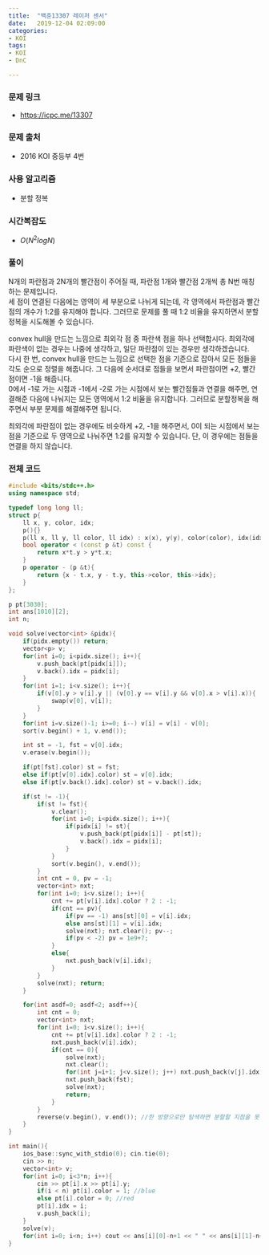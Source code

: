 ```yaml
---
title:  "백준13307 레이저 센서"
date:   2019-12-04 02:09:00
categories:
- KOI
tags:
- KOI
- DnC

---
```


### 문제 링크

* https://icpc.me/13307

### 문제 출처

* 2016 KOI 중등부 4번

### 사용 알고리즘

* 분할 정복

### 시간복잡도

* $O(N^2 log N)$

### 풀이

N개의 파란점과 2N개의 빨간점이 주어질 때, 파란점 1개와 빨간점 2개씩 총 N번 매칭하는 문제입니다.<br>세 점이 연결된 다음에는 영역이 세 부분으로 나뉘게 되는데, 각 영역에서 파란점과 빨간점의 개수가 1:2를 유지해야 합니다. 그러므로 문제를 풀 때 1:2 비율을 유지하면서 분할 정복을 시도해볼 수 있습니다.

convex hull을 만드는 느낌으로 최외각 점 중 파란색 점을 하나 선택합시다. 최외각에 파란색이 없는 경우는 나중에 생각하고, 일단 파란점이 있는 경우만 생각하겠습니다.<br>다시 한 번, convex hull을 만드는 느낌으로 선택한 점을 기준으로 잡아서 모든 점들을 각도 순으로 정렬을 해줍니다. 그 다음에 순서대로 점들을 보면서 파란점이면 +2, 빨간점이면 -1을 해줍니다.<br>0에서 -1로 가는 시점과 -1에서 -2로 가는 시점에서 보는 빨간점들과 연결을 해주면, 연결해준 다음에 나눠지는 모든 영역에서 1:2 비율을 유지합니다. 그러므로 분할정복을 해주면서 부분 문제를 해결해주면 됩니다.

최외각에 파란점이 없는 경우에도 비슷하게 +2, -1을 해주면서, 0이 되는 시점에서 보는 점을 기준으로 두 영역으로 나눠주면 1:2를 유지할 수 있습니다. 단, 이 경우에는 점들을 연결을 하지 않습니다.


### 전체 코드

```cpp
#include <bits/stdc++.h>
using namespace std;

typedef long long ll;
struct p{
    ll x, y, color, idx;
    p(){}
    p(ll x, ll y, ll color, ll idx) : x(x), y(y), color(color), idx(idx) {}
    bool operator < (const p &t) const {
        return x*t.y > y*t.x;
    }
    p operator - (p &t){
        return {x - t.x, y - t.y, this->color, this->idx};
    }
};

p pt[3030];
int ans[1010][2];
int n;

void solve(vector<int> &pidx){
	if(pidx.empty()) return;
	vector<p> v;
	for(int i=0; i<pidx.size(); i++){
		v.push_back(pt[pidx[i]]);
		v.back().idx = pidx[i];
	}
	for(int i=1; i<v.size(); i++){
		if(v[0].y > v[i].y || (v[0].y == v[i].y && v[0].x > v[i].x)){
			swap(v[0], v[i]);
		}
	}
	for(int i=v.size()-1; i>=0; i--) v[i] = v[i] - v[0];
	sort(v.begin() + 1, v.end());

	int st = -1, fst = v[0].idx;
	v.erase(v.begin());

	if(pt[fst].color) st = fst;
	else if(pt[v[0].idx].color) st = v[0].idx;
	else if(pt[v.back().idx].color) st = v.back().idx;

	if(st != -1){
		if(st != fst){
			v.clear();
			for(int i=0; i<pidx.size(); i++){
                if(pidx[i] != st){
				    v.push_back(pt[pidx[i]] - pt[st]);
				    v.back().idx = pidx[i];
                }
			}
			sort(v.begin(), v.end());
		}
		int cnt = 0, pv = -1;
		vector<int> nxt;
		for(int i=0; i<v.size(); i++){
			cnt += pt[v[i].idx].color ? 2 : -1;
			if(cnt == pv){
				if(pv == -1) ans[st][0] = v[i].idx;
                else ans[st][1] = v[i].idx;
				solve(nxt); nxt.clear(); pv--;
				if(pv < -2) pv = 1e9+7;
			}
			else{
				nxt.push_back(v[i].idx);
			}
		}
		solve(nxt); return;
	}

	for(int asdf=0; asdf<2; asdf++){
		int cnt = 0;
		vector<int> nxt;
		for(int i=0; i<v.size(); i++){
			cnt += pt[v[i].idx].color ? 2 : -1;
			nxt.push_back(v[i].idx);
			if(cnt == 0){
				solve(nxt);
				nxt.clear();
				for(int j=i+1; j<v.size(); j++) nxt.push_back(v[j].idx);
				nxt.push_back(fst);
				solve(nxt);
				return;
			}
		}
		reverse(v.begin(), v.end()); //한 방향으로만 탐색하면 분할할 지점을 못 찾을 수 있음
	}
}

int main(){
    ios_base::sync_with_stdio(0); cin.tie(0);
    cin >> n;
    vector<int> v;
    for(int i=0; i<3*n; i++){
        cin >> pt[i].x >> pt[i].y;
        if(i < n) pt[i].color = 1; //blue
        else pt[i].color = 0; //red
        pt[i].idx = i;
        v.push_back(i);
    }
    solve(v);
    for(int i=0; i<n; i++) cout << ans[i][0]-n+1 << " " << ans[i][1]-n+1 << "\n";
}
```
